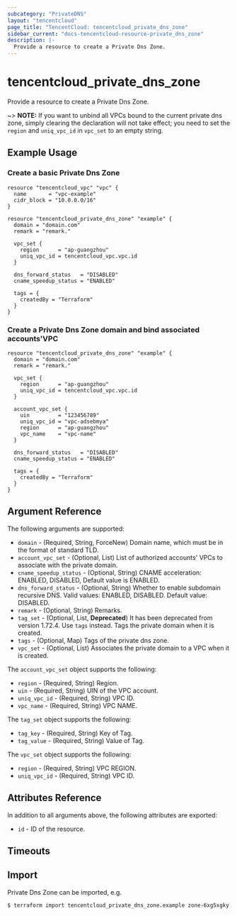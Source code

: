 ```yaml
---
subcategory: "PrivateDNS"
layout: "tencentcloud"
page_title: "TencentCloud: tencentcloud_private_dns_zone"
sidebar_current: "docs-tencentcloud-resource-private_dns_zone"
description: |-
  Provide a resource to create a Private Dns Zone.
---
```


# tencentcloud_private_dns_zone

Provide a resource to create a Private Dns Zone.

~> **NOTE:** If you want to unbind all VPCs bound to the current private dns zone, simply clearing the declaration will not take effect; you need to set the `region` and `uniq_vpc_id` in `vpc_set` to an empty string.

## Example Usage

### Create a basic Private Dns Zone

```hcl
resource "tencentcloud_vpc" "vpc" {
  name       = "vpc-example"
  cidr_block = "10.0.0.0/16"
}

resource "tencentcloud_private_dns_zone" "example" {
  domain = "domain.com"
  remark = "remark."

  vpc_set {
    region      = "ap-guangzhou"
    uniq_vpc_id = tencentcloud_vpc.vpc.id
  }

  dns_forward_status   = "DISABLED"
  cname_speedup_status = "ENABLED"

  tags = {
    createdBy = "Terraform"
  }
}
```

### Create a Private Dns Zone domain and bind associated accounts'VPC

```hcl
resource "tencentcloud_private_dns_zone" "example" {
  domain = "domain.com"
  remark = "remark."

  vpc_set {
    region      = "ap-guangzhou"
    uniq_vpc_id = tencentcloud_vpc.vpc.id
  }

  account_vpc_set {
    uin         = "123456789"
    uniq_vpc_id = "vpc-adsebmya"
    region      = "ap-guangzhou"
    vpc_name    = "vpc-name"
  }

  dns_forward_status   = "DISABLED"
  cname_speedup_status = "ENABLED"

  tags = {
    createdBy = "Terraform"
  }
}
```

## Argument Reference

The following arguments are supported:

* `domain` - (Required, String, ForceNew) Domain name, which must be in the format of standard TLD.
* `account_vpc_set` - (Optional, List) List of authorized accounts' VPCs to associate with the private domain.
* `cname_speedup_status` - (Optional, String) CNAME acceleration: ENABLED, DISABLED, Default value is ENABLED.
* `dns_forward_status` - (Optional, String) Whether to enable subdomain recursive DNS. Valid values: ENABLED, DISABLED. Default value: DISABLED.
* `remark` - (Optional, String) Remarks.
* `tag_set` - (Optional, List, **Deprecated**) It has been deprecated from version 1.72.4. Use `tags` instead. Tags the private domain when it is created.
* `tags` - (Optional, Map) Tags of the private dns zone.
* `vpc_set` - (Optional, List) Associates the private domain to a VPC when it is created.

The `account_vpc_set` object supports the following:

* `region` - (Required, String) Region.
* `uin` - (Required, String) UIN of the VPC account.
* `uniq_vpc_id` - (Required, String) VPC ID.
* `vpc_name` - (Required, String) VPC NAME.

The `tag_set` object supports the following:

* `tag_key` - (Required, String) Key of Tag.
* `tag_value` - (Required, String) Value of Tag.

The `vpc_set` object supports the following:

* `region` - (Required, String) VPC REGION.
* `uniq_vpc_id` - (Required, String) VPC ID.

## Attributes Reference

In addition to all arguments above, the following attributes are exported:

* `id` - ID of the resource.



## Timeouts

<no value>


## Import

Private Dns Zone can be imported, e.g.

```
$ terraform import tencentcloud_private_dns_zone.example zone-6xg5xgky
```

